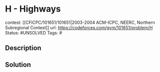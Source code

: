 # H - Highways

contest: [[CFICPC/101651/101651|2003-2004 ACM-ICPC, NEERC, Northern Subregional Contest]]
url: https://codeforces.com/gym/101651/problem/H
Status: #UNSOLVED
Tags: #

## Description

## Solution

